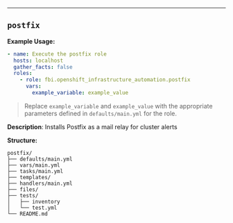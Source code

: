 ---

## `postfix`

**Example Usage:**

```yaml
- name: Execute the postfix role
  hosts: localhost
  gather_facts: false
  roles:
    - role: fbi.openshift_infrastructure_automation.postfix
      vars:
        example_variable: example_value
```

> Replace `example_variable` and `example_value` with the appropriate parameters defined in `defaults/main.yml` for the role.


**Description**: Installs Postfix as a mail relay for cluster alerts

**Structure:**
```
postfix/
├── defaults/main.yml
├── vars/main.yml
├── tasks/main.yml
├── templates/
├── handlers/main.yml
├── files/
├── tests/
│   ├── inventory
│   └── test.yml
└── README.md
```